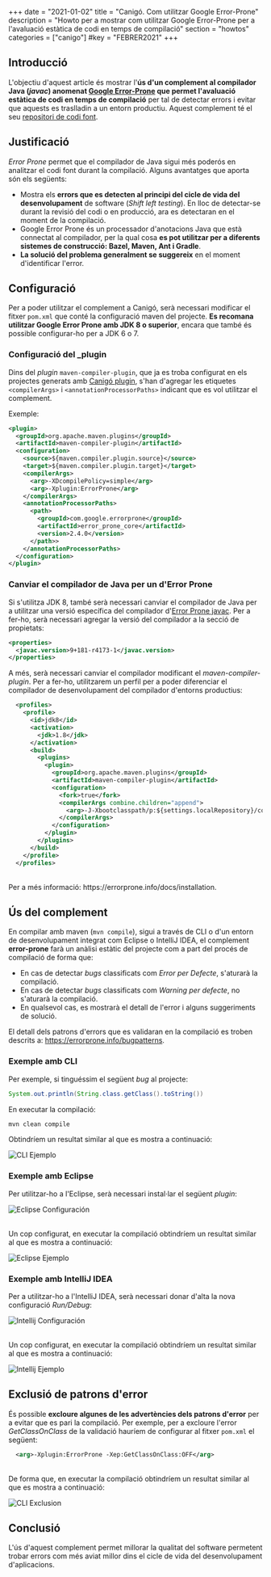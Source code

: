+++
date        = "2021-01-02"
title       = "Canigó. Com utilitzar Google Error-Prone"
description = "Howto per a mostrar com utilitzar Google Error-Prone per a l'avaluació estàtica de codi en temps de compilació"
section     = "howtos"
categories  = ["canigo"]
#key         = "FEBRER2021"
+++


## Introducció

L'objectiu d'aquest article és mostrar l'**ús d'un complement al compilador Java (_javac_) anomenat [Google Error-Prone](https://errorprone.info/)
que permet l'avaluació estàtica de codi en temps de compilació** per tal de detectar errors i evitar que aquests es traslladin a un entorn productiu.
Aquest complement té el seu [repositori de codi font](https://github.com/google/error-prone).

## Justificació

_Error Prone_ permet que el compilador de Java sigui més poderós en analitzar el codi font durant la compilació.
Alguns avantatges que aporta són els següents:

* Mostra els **errors que es detecten al principi del cicle de vida del desenvolupament** de software (_Shift left testing_).
En lloc de detectar-se durant la revisió del codi o en producció, ara es detectaran en el moment de la compilació.
* Google Error Prone és un processador d'anotacions Java que està connectat al compilador, per la qual cosa
**es pot utilitzar per a diferents sistemes de construcció: Bazel, Maven, Ant i Gradle**.
* **La solució del problema generalment se suggereix** en el moment d'identificar l'error.

## Configuració

Per a poder utilitzar el complement a Canigó, serà necessari modificar el fitxer `pom.xml` que conté la configuració maven del projecte.
**Es recomana utilitzar Google Error Prone amb JDK 8 o superior**, encara que també és possible configurar-ho per a JDK 6 o 7.

### Configuració del _plugin

Dins del _plugin_ `maven-compiler-plugin`, que ja es troba configurat en els projectes generats amb [Canigó plugin](https://canigo.ctti.gencat.cat/canigo/entorn-desenvolupament/),
s'han d'agregar les etiquetes `<compilerArgs>` i `<annotationProcessorPaths>` indicant que es vol utilitzar el complement.

Exemple:

```xml
<plugin>
  <groupId>org.apache.maven.plugins</groupId>
  <artifactId>maven-compiler-plugin</artifactId>
  <configuration>
    <source>${maven.compiler.plugin.source}</source>
    <target>${maven.compiler.plugin.target}</target>
    <compilerArgs>
      <arg>-XDcompilePolicy=simple</arg>
      <arg>-Xplugin:ErrorProne</arg>
    </compilerArgs>
    <annotationProcessorPaths>
      <path>
        <groupId>com.google.errorprone</groupId>
        <artifactId>error_prone_core</artifactId>
        <version>2.4.0</version>
      </path>>
    </annotationProcessorPaths>
  </configuration>
</plugin>
```

### Canviar el compilador de Java per un d'Error Prone

Si s'utilitza JDK 8, també serà necessari canviar el compilador de Java per a utilitzar una versió específica
del compilador d'[Error Prone javac](https://github.com/google/error-prone-javac).
Per a fer-ho, serà necessari agregar la versió del compilador a la secció de propietats:

```xml
<properties>
  <javac.version>9+181-r4173-1</javac.version>
</properties>
```

A més, serà necessari canviar el compilador modificant el *maven-compiler-plugin*. Per a fer-ho, utilitzarem un perfil per
a poder diferenciar el compilador de desenvolupament del compilador d'entorns productius:

```xml
  <profiles>
    <profile>
      <id>jdk8</id>
      <activation>
        <jdk>1.8</jdk>
      </activation>
      <build>
        <plugins>
          <plugin>
            <groupId>org.apache.maven.plugins</groupId>
            <artifactId>maven-compiler-plugin</artifactId>
            <configuration>
              <fork>true</fork>
              <compilerArgs combine.children="append">
                <arg>-J-Xbootclasspath/p:${settings.localRepository}/com/google/errorprone/javac/${javac.version}/javac-${javac.version}.jar</arg>
              </compilerArgs>
            </configuration>
          </plugin>
        </plugins>
      </build>
    </profile>
  </profiles>
```

<br/>
Per a més informació: https://errorprone.info/docs/installation.

## Ús del complement

En compilar amb maven (`mvn compile`), sigui a través de CLI o d'un entorn de desenvolupament integrat com Eclipse o IntelliJ IDEA,
el complement **error-prone** farà un anàlisi estàtic del projecte com a part del procés de compilació de forma que:

- En cas de detectar _bugs_ classificats com _Error per Defecte_, s'aturarà la compilació.
- En cas de detectar _bugs_ classificats com _Warning per defecte_, no s'aturarà la compilació.
- En qualsevol cas, es mostrarà el detall de l'error i alguns suggeriments de solució.

El detall dels patrons d'errors que es validaran en la compilació es troben descrits a: https://errorprone.info/bugpatterns.

### Exemple amb CLI

Per exemple, si tinguéssim el següent _bug_ al projecte:

```java
System.out.println(String.class.getClass().toString())
```

En executar la compilació:

```sh
mvn clean compile
```

Obtindríem un resultat similar al que es mostra a continuació:

![CLI Ejemplo](/images/howtos/2021-01-02_error_prone_cli_example1.gif)

### Exemple amb Eclipse

Per utilitzar-ho a l'Eclipse, serà necessari instal·lar el següent _plugin_:

![Eclipse Configuración](/images/howtos/2021-01-02_error_prone_ide_conf.gif)

<br/>
Un cop configurat, en executar la compilació obtindríem un resultat similar al que es mostra a continuació:

![Eclipse Ejemplo](/images/howtos/2021-01-02_error_prone_ide_example.gif)

### Exemple amb IntelliJ IDEA

Per a utilitzar-ho a l'IntelliJ IDEA, serà necessari donar d'alta la nova configuració _Run/Debug_:

![Intellij Configuración](/images/howtos/2021-01-02_error_prone_ide_conf2.gif)

<br/>
Un cop configurat, en executar la compilació obtindríem un resultat similar al que es mostra a continuació:

![Intellij Ejemplo](/images/howtos/2021-01-02_error_prone_ide_example2.gif)

## Exclusió de patrons d'error

És possible **excloure algunes de les advertències dels patrons d'error** per a evitar que es pari la compilació.
Per exemple, per a excloure l'error _GetClassOnClass_ de la validació hauríem de configurar al fitxer `pom.xml` el següent:

```xml
  <arg>-Xplugin:ErrorProne -Xep:GetClassOnClass:OFF</arg>
```

<br/>
De forma que, en executar la compilació obtindríem un resultat similar al que es mostra a continuació:

![CLI Exclusion](/images/howtos/2021-01-02_error_prone_cli_exclusion.gif)

## Conclusió

L'ús d'aquest complement permet millorar la qualitat del software permetent trobar errors com més aviat
millor dins el cicle de vida del desenvolupament d'aplicacions.

